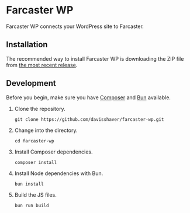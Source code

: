 # Farcaster WP

Farcaster WP connects your WordPress site to Farcaster. 

## Installation

The recommended way to install Farcaster WP is downloading the ZIP file from [the most recent release](https://github.com/davisshaver/farcaster-wp/releases).

## Development

Before you begin, make sure you have [Composer](https://getcomposer.org/) and [Bun](https://bun.sh/) available.

1. Clone the repository.

   `git clone https://github.com/davisshaver/farcaster-wp.git`

2. Change into the directory.

   `cd farcaster-wp`

3. Install Composer dependencies.

   `composer install`

4. Install Node dependencies with Bun.

   `bun install`

5. Build the JS files.

   `bun run build`
